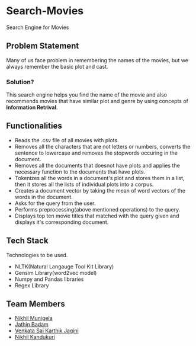 # Search-Movies
Search Engine for Movies 
## Problem Statement
Many of us face problem in remembering the names of the movies, but we always remember the basic plot and cast.

### Solution?
This search engine helps you find the name of the movie and also recommends movies that have similar plot and genre by using concepts of **Information Retrival**.

## Functionalities
 - Reads the .csv file of all movies with plots.
 - Removes all the characters that are not letters or numbers, converts the sentence to lowercase and removes the stopwords occuring in the document.
 - Removes all the documents that doesnot have plots and applies the necessary function to the documents that have plots.
 - Tokenizes all the words in a document's plot and stores them in a list, then it stores all the lists of individual plots into a corpus.
 - Creates a document vector by taking the mean of word vectors of the words in the document.
 - Asks for the query from the user.
 - Performs preprocessing(above mentioned operations) to the query.
 - Displays top ten movie titles that matched with the query given and displays it's corresponding document.

## Tech Stack
Technologies to be used.
 - NLTK(Natural Langauge Tool Kit Library)
 - Gensim Library(word2vec model)
 - Numpy and Pandas libraries
 - Regex Library 


## Team Members
 - [Nikhil Munigela](2017AAPS0418H)
 - [Jathin Badam](2017A3PS0495H)
 - [Venkata Sai Karthik Jagini](2017AAPS0371H)
 - [Nikhil Kandukuri](2017A3PS0497H)
